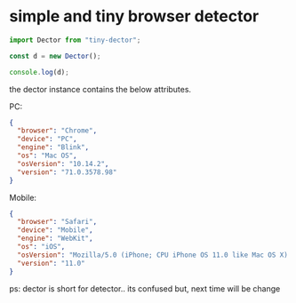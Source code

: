 # simple and tiny browser detector

```javascript
import Dector from "tiny-dector";

const d = new Dector();

console.log(d);
```

the dector instance contains the below attributes.

PC:

```json
{
  "browser": "Chrome",
  "device": "PC",
  "engine": "Blink",
  "os": "Mac OS",
  "osVersion": "10.14.2",
  "version": "71.0.3578.98"
}
```

Mobile:

```json
{
  "browser": "Safari",
  "device": "Mobile",
  "engine": "WebKit",
  "os": "iOS",
  "osVersion": "Mozilla/5.0 (iPhone; CPU iPhone OS 11.0 like Mac OS X) AppleWebKit/604.1.38 (KHTML, like Gecko) Version/11.0 Mobile/15A372 Safari/604.1",
  "version": "11.0"
}
```

ps: dector is short for detector.. its confused but, next time will be change
